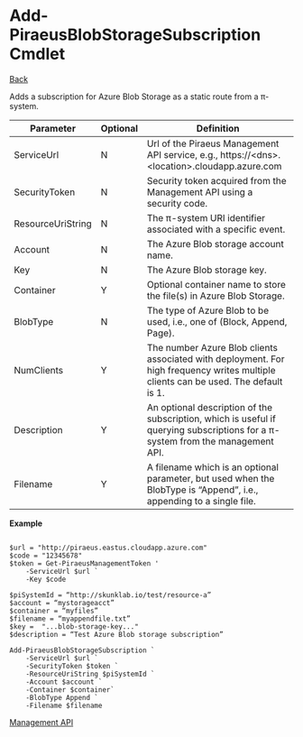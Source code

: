 ﻿
Add-PiraeusBlobStorageSubscription Cmdlet
=====
[Back](MgmtApi.md)

Adds a subscription for Azure Blob Storage as a static route from a π-system.

**Parameter**     | **Optional** | **Definition**                                                                                                                      |
|-------------------|--------------|-------------------------------------------------------------------------------------------------------------------------------------|
| ServiceUrl        | N            | Url of the Piraeus Management API service, e.g., https://\<dns\>.\<location\>.cloudapp.azure.com                                    |
| SecurityToken     | N            | Security token acquired from the Management API using a security code.                                                              |
| ResourceUriString | N            | The π-system URI identifier associated with a specific event.                                                                       |
| Account           | N            | The Azure Blob storage account name.                                                                                                |
| Key               | N            | The Azure Blob storage key.                                                                                                         |
| Container         | Y            | Optional container name to store the file(s) in Azure Blob Storage.                                                                 |
| BlobType          | N            | The type of Azure Blob to be used, i.e., one of (Block, Append, Page).                                                              |
| NumClients        | Y            | The number Azure Blob clients associated with deployment. For high frequency writes multiple clients can be used. The default is 1. |
| Description       | Y            | An optional description of the subscription, which is useful if querying subscriptions for a π-system from the management API.      |
| Filename          | Y            | A filename which is an optional parameter, but used when the BlobType is “Append”, i.e., appending to a single file.                |

**Example**

```

$url = "http://piraeus.eastus.cloudapp.azure.com"  
$code = "12345678"  
$token = Get-PiraeusManagementToken '
	-ServiceUrl $url `
	-Key $code 

$piSystemId = “http://skunklab.io/test/resource-a”  
$account = “mystorageacct”  
$container = “myfiles”  
$filename = “myappendfile.txt”  
$key =  "...blob-storage-key..."
$description = “Test Azure Blob storage subscription”

Add-PiraeusBlobStorageSubscription `
	-ServiceUrl $url `
	-SecurityToken $token `	
	-ResourceUriString $piSystemId `  
	-Account $account `
	-Container $container`  
	-BlobType Append `  
	-Filename $filename
```

[Management API](MgmtApi.md)
